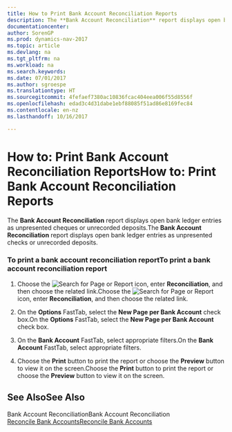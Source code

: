 ```yaml
---
title: How to Print Bank Account Reconciliation Reports
description: The **Bank Account Reconciliation** report displays open bank ledger entries as unpresented cheques or unrecorded deposits.
documentationcenter: 
author: SorenGP
ms.prod: dynamics-nav-2017
ms.topic: article
ms.devlang: na
ms.tgt_pltfrm: na
ms.workload: na
ms.search.keywords: 
ms.date: 07/01/2017
ms.author: sgroespe
ms.translationtype: HT
ms.sourcegitcommit: 4fefaef7380ac10836fcac404eea006f55d8556f
ms.openlocfilehash: edad3c4d31dabe1ebf88085f51ad86e8169fec84
ms.contentlocale: en-nz
ms.lasthandoff: 10/16/2017

---
```

# <a name="how-to-print-bank-account-reconciliation-reports"></a><span data-ttu-id="ba750-103">How to: Print Bank Account Reconciliation Reports</span><span class="sxs-lookup"><span data-stu-id="ba750-103">How to: Print Bank Account Reconciliation Reports</span></span>
<span data-ttu-id="ba750-104">The **Bank Account Reconciliation** report displays open bank ledger entries as unpresented cheques or unrecorded deposits.</span><span class="sxs-lookup"><span data-stu-id="ba750-104">The **Bank Account Reconciliation** report displays open bank ledger entries as unpresented checks or unrecorded deposits.</span></span>  
  
### <a name="to-print-a-bank-account-reconciliation-report"></a><span data-ttu-id="ba750-105">To print a bank account reconciliation report</span><span class="sxs-lookup"><span data-stu-id="ba750-105">To print a bank account reconciliation report</span></span>  
  
1.  <span data-ttu-id="ba750-106">Choose the ![Search for Page or Report](media/ui-search/search_small.png "Search for Page or Report icon") icon, enter **Reconciliation**, and then choose the related link.</span><span class="sxs-lookup"><span data-stu-id="ba750-106">Choose the ![Search for Page or Report](media/ui-search/search_small.png "Search for Page or Report icon") icon, enter **Reconciliation**, and then choose the related link.</span></span>  
  
2.  <span data-ttu-id="ba750-107">On the **Options** FastTab, select the **New Page per Bank Account** check box.</span><span class="sxs-lookup"><span data-stu-id="ba750-107">On the **Options** FastTab, select the **New Page per Bank Account** check box.</span></span>  
  
3.  <span data-ttu-id="ba750-108">On the **Bank Account** FastTab, select appropriate filters.</span><span class="sxs-lookup"><span data-stu-id="ba750-108">On the **Bank Account** FastTab, select appropriate filters.</span></span>  
  
4.  <span data-ttu-id="ba750-109">Choose the **Print** button to print the report or choose the **Preview** button to view it on the screen.</span><span class="sxs-lookup"><span data-stu-id="ba750-109">Choose the **Print** button to print the report or choose the **Preview** button to view it on the screen.</span></span>  
  
## <a name="see-also"></a><span data-ttu-id="ba750-110">See Also</span><span class="sxs-lookup"><span data-stu-id="ba750-110">See Also</span></span>  
 <span data-ttu-id="ba750-111">Bank Account Reconciliation</span><span class="sxs-lookup"><span data-stu-id="ba750-111">Bank Account Reconciliation</span></span>   
 [<span data-ttu-id="ba750-112">Reconcile Bank Accounts</span><span class="sxs-lookup"><span data-stu-id="ba750-112">Reconcile Bank Accounts</span></span>](reconcile-bank-accounts.md)

